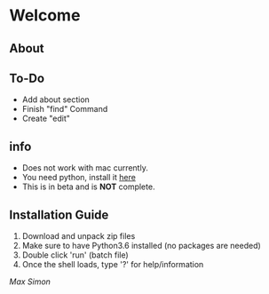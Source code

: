 # Welcome
## About

## To-Do
- Add about section
- Finish "find" Command
- Create "edit"
## info
- Does not work with mac currently.
- You need python, install it [here](http://www.python.org/download)
- This is in beta and is **NOT** complete.

## Installation Guide
1. Download and unpack zip files
2. Make sure to have Python3.6 installed (no packages are needed)
3. Double click 'run' (batch file)
4. Once the shell loads, type '?' for help/information


_Max Simon_
